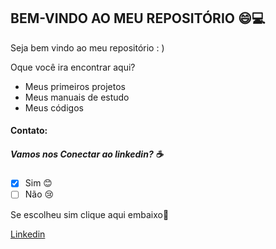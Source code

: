 ## BEM-VINDO AO MEU REPOSITÓRIO :smile::computer:

Seja bem vindo ao meu repositório : )

Oque você ira encontrar aqui?

- Meus primeiros projetos
- Meus manuais de estudo
- Meus códigos



#### Contato:

##### Vamos nos Conectar ao linkedin? :coffee:

- [x] Sim :blush:
- [ ] Não :cry:

Se escolheu sim clique aqui embaixo:blue_heart:

[Linkedin](https://www.linkedin.com/in/kelvin-daniel-85bb19233)













